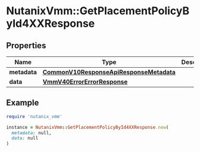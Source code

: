 # NutanixVmm::GetPlacementPolicyById4XXResponse

## Properties

| Name | Type | Description | Notes |
| ---- | ---- | ----------- | ----- |
| **metadata** | [**CommonV10ResponseApiResponseMetadata**](CommonV10ResponseApiResponseMetadata.md) |  | [optional] |
| **data** | [**VmmV40ErrorErrorResponse**](VmmV40ErrorErrorResponse.md) |  | [optional] |

## Example

```ruby
require 'nutanix_vmm'

instance = NutanixVmm::GetPlacementPolicyById4XXResponse.new(
  metadata: null,
  data: null
)
```

